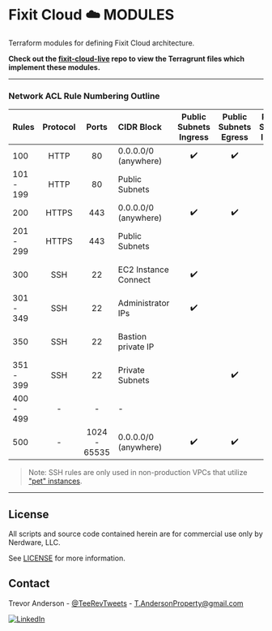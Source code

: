 # Fixit Cloud ☁️ MODULES

Terraform modules for defining Fixit Cloud architecture.

**Check out the [fixit-cloud-live][fixit-cloud-live] repo to view the Terragrunt files which implement these modules.**

---

### Network ACL Rule Numbering Outline

| Rules     | Protocol |    Ports     | CIDR Block           | Public Subnets Ingress | Public Subnets Egress | Private Subnets Ingress | Private Subnets Egress | Notes                   |
| :-------- | :------: | :----------: | :------------------- | :--------------------: | :-------------------: | :---------------------: | :--------------------: | :---------------------- |
| 100       |   HTTP   |      80      | 0.0.0.0/0 (anywhere) |           ✔️           |          ✔️           |                         |           ✔️           |                         |
| 101 - 199 |   HTTP   |      80      | Public Subnets       |                        |                       |           ✔️            |                        | Not used in production  |
| 200       |  HTTPS   |     443      | 0.0.0.0/0 (anywhere) |           ✔️           |          ✔️           |                         |           ✔️           |                         |
| 201 - 299 |  HTTPS   |     443      | Public Subnets       |                        |                       |           ✔️            |                        |                         |
| 300       |   SSH    |      22      | EC2 Instance Connect |           ✔️           |                       |                         |                        | Varies between regions  |
| 301 - 349 |   SSH    |      22      | Administrator IPs    |           ✔️           |                       |                         |                        | Not used in production  |
| 350       |   SSH    |      22      | Bastion private IP   |                        |                       |           ✔️            |                        | Not used in production  |
| 351 - 399 |   SSH    |      22      | Private Subnets      |                        |          ✔️           |                         |                        | Not used in production  |
| 400 - 499 |    -     |      -       | -                    |                        |                       |                         |                        | Reserved for future use |
| 500       |    -     | 1024 - 65535 | 0.0.0.0/0 (anywhere) |           ✔️           |          ✔️           |           ✔️            |           ✔️           | Ephemeral ports         |

> Note: SSH rules are only used in non-production VPCs that utilize ["pet" instances][pets-meme].

---

## License

All scripts and source code contained herein are for commercial use only by Nerdware, LLC.

See [LICENSE](/LICENSE) for more information.

## Contact

Trevor Anderson - [@TeeRevTweets](https://twitter.com/teerevtweets) - T.AndersonProperty@gmail.com

[![LinkedIn][linkedin-shield]][linkedin-url]

<!-- MARKDOWN LINKS & IMAGES -->
<!-- https://www.markdownguide.org/basic-syntax/#reference-style-links -->

[fixit-cloud-live]: https://github.com/Nerdware-LLC/fixit-cloud-live
[pets-meme]: https://cloudscaling.com/blog/cloud-computing/the-history-of-pets-vs-cattle/
[linkedin-url]: https://www.linkedin.com/in/trevor-anderson-3a3b0392/
[linkedin-shield]: https://img.shields.io/badge/LinkedIn-0077B5?logo=linkedin&logoColor=white
